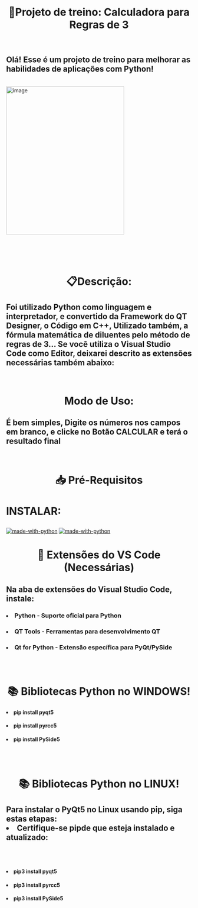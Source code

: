 <div align="center"><br><br>
<h1>🧮Projeto de treino: Calculadora para Regras de 3</h1>
</div>

<div align="left"><br>
<h2>Olá! Esse é um projeto de treino para melhorar as habilidades de aplicações com Python!</h2>
</div>

<div align="left"><br>
<img width="320" height="400" alt="image" />
</div>

<div align="center">
  <h1><b><br><br>📋Descrição:</h1></b>
</div>
<div align="left"><h2><p>
Foi utilizado Python como linguagem e interpretador, e convertido da Framework do QT Designer, o Código em C++,
Utilizado também, a fórmula matemática de diluentes pelo método de regras de 3... Se você utiliza o Visual 
Studio Code como Editor, deixarei descrito as extensões necessárias também abaixo:</p>
</h2></div>

<div align="center">
<h1><b><br>Modo de Uso:</b></h1>
</div>

<div align="left">
<h2><p>É bem simples, Digite os números nos campos em branco, e clicke no Botão CALCULAR e terá o resultado final</p>
</h2></div>

<div align="center">
<h1><b><br>📥 Pré-Requisitos</b></br></h1>
</div>

<div align="left">
</p><h1><p>INSTALAR:</p></h1>

[![made-with-python](https://img.shields.io/badge/Download%20with-Python-1f425f.svg)](https://www.python.org/)
[![made-with-python](https://img.shields.io/badge/Download%20with-QT%20Designer-1f425f.svg)](https://build-system.fman.io/)
</div>

<div align="center">
<h1><b><p>🔧 Extensões do VS Code (Necessárias)</h1></p>
</div>

<div align="left">
<h2><b><p>Na aba de extensões do Visual Studio Code, instale:</h2></b></p>
</div>

<div align="left">
<h3><li><b>Python - Suporte oficial para Python</b></li></h3>
<h3><li><b>QT Tools - Ferramentas para desenvolvimento QT</b></li></h3>
<h3><li><b>Qt for Python - Extensão específica para PyQt/PySide</b></li></p></h3><br>
</div>

<div align="center">
<br><h1><b>📚 Bibliotecas Python no WINDOWS!</b></h1>
<p></div>

<div align="left">
<h4><li>pip install pyqt5</li></h4>
<h4><li>pip install pyrcc5</li></h4>
<h4><li>pip install PySide5</p></li></h4><br>
</div>

<div align="center">
<br><h1><b>📚 Bibliotecas Python no LINUX!</b></h1>
<p></div>
<div align="left">
<h2>Para instalar o PyQt5 no Linux usando pip, siga estas etapas:<br>
<li>Certifique-se pipde que esteja instalado e atualizado:</li></h2><br><br>
</div>

<div>
<h4><li>pip3 install pyqt5<p></li></h4>
<h4><li>pip3 install pyrcc5<p></li></h4>
<h4><li>pip3 install PySide5</p></li></h4>
</div>
